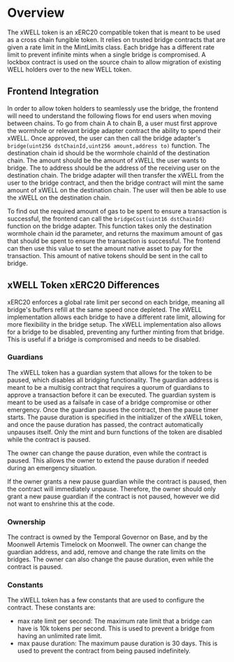 # Overview

The xWELL token is an xERC20 compatible token that is meant to be used as a cross chain fungible token. It relies on trusted bridge contracts that are given a rate limit in the MintLimits class. Each bridge has a different rate limit to prevent infinite mints when a single bridge is compromised. A lockbox contract is used on the source chain to allow migration of existing WELL holders over to the new WELL token.

## Frontend Integration

In order to allow token holders to seamlessly use the bridge, the frontend will need to understand the following flows for end users when moving between chains. To go from chain A to chain B, a user must first approve the wormhole or relevant bridge adapter contract the ability to spend their xWELL. Once approved, the user can then call the bridge adapter's `bridge(uint256 dstChainId,uint256 amount,address to)` function. The destination chain id should be the wormhole chainId of the destination chain. The amount should be the amount of xWELL the user wants to bridge. The to address should be the address of the receiving user on the destination chain. The bridge adapter will then transfer the xWELL from the user to the bridge contract, and then the bridge contract will mint the same amount of xWELL on the destination chain. The user will then be able to use the xWELL on the destination chain.

To find out the required amount of gas to be spent to ensure a transaction is successful, the frontend can call the `bridgeCost(uint16 dstChainId)` function on the bridge adapter. This function takes only the destination wormhole chain id the parameter, and returns the maximum amount of gas that should be spent to ensure the transaction is successful. The frontend can then use this value to set the amount native asset to pay for the transaction. This amount of native tokens should be sent in the call to bridge.

## xWELL Token xERC20 Differences

xERC20 enforces a global rate limit per second on each bridge, meaning all bridge's buffers refill at the same speed once depleted. The xWELL implementation allows each bridge to have a different rate limit, allowing for more flexibility in the bridge setup. The xWELL implementation also allows for a bridge to be disabled, preventing any further minting from that bridge. This is useful if a bridge is compromised and needs to be disabled.

### Guardians

The xWELL token has a guardian system that allows for the token to be paused, which disables all bridging functionality. The guardian address is meant to be a multisig contract that requires a quorum of guardians to approve a transaction before it can be executed. The guardian system is meant to be used as a failsafe in case of a bridge compromise or other emergency. Once the guardian pauses the contract, then the pause timer starts. The pause duration is specified in the initializer of the xWELL token, and once the pause duration has passed, the contract automatically unpauses itself. Only the mint and burn functions of the token are disabled while the contract is paused.

The owner can change the pause duration, even while the contract is paused. This allows the owner to extend the pause duration if needed during an emergency situation.

If the owner grants a new pause guardian while the contract is paused, then the contract will immediately unpause. Therefore, the owner should only grant a new pause guardian if the contract is not paused, however we did not want to enshrine this at the code.

### Ownership

The contract is owned by the Temporal Governor on Base, and by the Moonwell Artemis Timelock on Moonwell. The owner can change the guardian address, and add, remove and change the rate limits on the bridges. The owner can also change the pause duration, even while the contract is paused.


### Constants

The xWELL token has a few constants that are used to configure the contract. These constants are:
- max rate limit per second: The maximum rate limit that a bridge can have is 10k tokens per second. This is used to prevent a bridge from having an unlimited rate limit.
- max pause duration: The maximum pause duration is 30 days. This is used to prevent the contract from being paused indefinitely.

